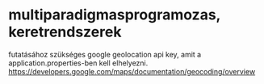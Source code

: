 # multiparadigmasprogramozas, keretrendszerek

futatásához szükséges google geolocation api key, amit a application.properties-ben kell elhelyezni.
https://developers.google.com/maps/documentation/geocoding/overview
